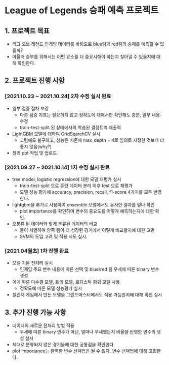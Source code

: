 # League of Legends 승패 예측 프로젝트

## 1. 프로젝트 목표
- 리그 오브 레전드 인게임 데이터를 바탕으로 blue팀과 red팀의 승패를 예측할 수 있을까?
- 아울러 승부를 위해서는 어떤 요소를 더 중요시해야 하는지 찾아낼 수 있을지에 대해 확인한다.

## 2. 프로젝트 진행 사항

### [2021.10.23 ~ 2021.10.24] 2차 수정 실시 완료
- 일부 검증 절차 보강
  - 다른 검증 지표는 필요하지 않고 정확도에 대해서만 확인해도 충분, 일부 내용 수정
  - train-test-split 된 상태에서의 학습된 결정트리 재출력
- LightGBM 모델에 대하여 GridSearchCV 실시.
  - 그럼에도 불구하고, 성능은 기존에 max_depth = 4로 임의로 지정한 것보다 더 좋지 않음(why?)
- 정리 ppt 작업 및 업로드.

### [2021.09.27 ~ 2021.10.14] 1차 수정 실시 완료
- tree model, logistic regression에 대한 모델 재평가 실시
  - train-test-split 으로 훈련 데이터 분리 이후 test 으로 재평가
  - 모델 성능 평가에 accuracy, precision, recall, f1-score 4가지를 모두 반영한다.
- lightgbm을 추가로 사용하여 ensemble 모델에서도 유사한 결과를 얻나 확인
  - plot importance를 확인하여 변수의 중요도를 어떻게 예측하는지에 대한 확인.
- 오분류 된 데이터와 맞게 분류된 데이터의 비교
  - 둘이 치열하여 양쪽 팀이 더 성장된 경기에서 어떻게 비교할지에 대한 고민
  - SVM의 도입 고려 및 적용 시도 실시.

### [2021.04월초] 1차 진행 완료
- 모델 기본 전처리 실시
  - 인게임 주요 변수 내용에 따른 선택 및 blue/red 팀 우세에 따른 binary 변수 생성
- 이에 따른 다수결 모델, 트리 모델, 로지스틱 회귀 모델 사용
  - 정확도에 따른 모델 성능평가 실시
- 챌린저 게임에서 만든 모델을 그랜드마스터에서도 적용 가능한지에 대해 확인 실시

## 3. 추가 진행 가능 사항
- 데이터의 새로운 전처리 방법 적용
  - 우세에 따른 binary 변수가 아닌, 얼마나 우세했는지 비율을 반영한 변수의 생성 실시
- 제대로 분류되지 않은 경기들에 대한 공통점을 확인한다.
- plot importance는 완벽한 변수 선택법은 될 수 없다. 변수 선택법에 대해 고민한다.
